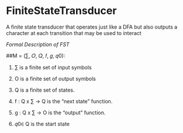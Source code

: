 # FiniteStateTransducer

A finite state transducer that operates just like a DFA but also outputs a character at each transition that may be used to interact

_Formal Description of FST_

##M = (∑, 𝑂, 𝑄, 𝑓, 𝑔, 𝑞0):

1. ∑ is a finite set of input symbols

2. O is a finite set of output symbols

3. Q is a finite set of states.

4. f : Q x ∑ → Q is the “next state” function. 

5. g : Q x ∑ → O is the “output” function. 

6. 𝑞0∈ Q is the start state


